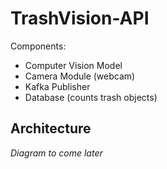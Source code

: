 # TrashVision-API
Components:
- Computer Vision Model
- Camera Module (webcam)
- Kafka Publisher
- Database (counts trash objects)
## Architecture
*Diagram to come later*
